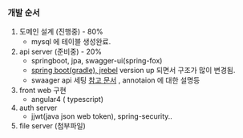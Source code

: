 ### 개발 순서

1. 도메인 설계 (진행중) - 80%
   - mysql 에 테이블 생성완료.
2. api server (준비중) - 20%
   - springboot, jpa, swagger-ui(spring-fox) 
   - [spring boot(gradle), jrebel](https://manuals.zeroturnaround.com/jrebel/standalone/index.html) version up 되면서 구조가 많이 변경됨.
   - swaager api 세팅 [참고 문서]( http://docs.swagger.io/spec.html)  , annotaion 에 대한 설명등
3. front web 구현
   - angular4 ( typescript)
4. auth server
   - jjwt(java json web token), spring-security..
5. file server (첨부파일)
